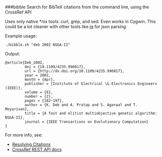 ###bibble
Search for BibTeX citations from the command line, using the CrossRef API

Uses only native *nix tools: curl, grep, and sed. Even works in Cygwin. This could be a lot cleaner with other tools like [jq](link) for json parsing.

Example usage:
```
./bibble.sh "deb 2002 NSGA-II"
```

Output:
```
@article{Deb_2002,
         doi = {10.1109/4235.996017},
         url = {http://dx.doi.org/10.1109/4235.996017},
         year = 2002,
         month = {Apr},
         publisher = {Institute of Electrical \& Electronics Engineers (IEEE)},
         volume = {6},
         number = {2},
         pages = {182-197},
         author = {K. Deb and A. Pratap and S. Agarwal and T. Meyarivan},
         title = {A fast and elitist multiobjective genetic algorithm: NSGA-II},
         journal = {IEEE Transactions on Evolutionary Computation}
}
```

For more info, see:
* [Resolving Citations](http://labs.crossref.org/resolving-citations-we-dont-need-no-stinkin-parser/)
* [CrossRef REST API docs](https://github.com/CrossRef/rest-api-doc/blob/master/funder_kpi_api.md)

